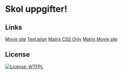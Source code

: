 # Skol uppgifter!

## Links
[Movie site](https://flillip.github.io/skol-uppgifter-web/movie_site/index.html)
[Text align](https://flillip.github.io/skol-uppgifter-web/text_align/index.html)
[Matrix CSS Only](https://flillip.github.io/skol-uppgifter-web/matrix_css_only/index.html)
[Matrix Movie site](https://flillip.github.io/skol-uppgifter-web/matrix_movie_site/index.html)

## License
[![License: WTFPL](https://img.shields.io/badge/License-WTFPL-brightgreen.svg)](http://www.wtfpl.net/about/)
